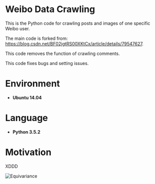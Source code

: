 # Weibo Data Crawling
This is the Python code for crawling posts and images of one specific Weibo user.

The main code is forked from: https://blog.csdn.net/BF02jgtRS00XKtCx/article/details/79547627. 

This code removes the function of crawling comments.

This code fixes bugs and setting issues.

# Environment

* __Ubuntu 14.04__

# Language

* __Python 3.5.2__

# Motivation

XDDD

![Equivariance](https://github.com/HeZhang1994/weibo-text-img-crawl/blob/master/JuJingyi.jpg)
